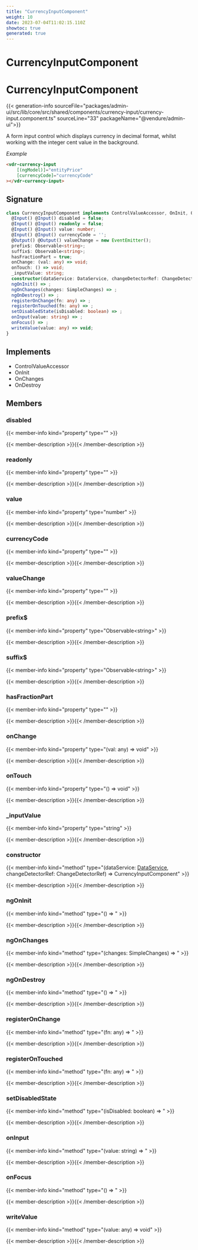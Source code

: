 ```yaml
---
title: "CurrencyInputComponent"
weight: 10
date: 2023-07-04T11:02:15.110Z
showtoc: true
generated: true
---
```

<!-- This file was generated from the Vendure source. Do not modify. Instead, re-run the "docs:build" script -->

# CurrencyInputComponent
<div class="symbol">


# CurrencyInputComponent

{{< generation-info sourceFile="packages/admin-ui/src/lib/core/src/shared/components/currency-input/currency-input.component.ts" sourceLine="33" packageName="@vendure/admin-ui">}}

A form input control which displays currency in decimal format, whilst working
with the integer cent value in the background.

*Example*

```HTML
<vdr-currency-input
    [(ngModel)]="entityPrice"
    [currencyCode]="currencyCode"
></vdr-currency-input>
```

## Signature

```TypeScript
class CurrencyInputComponent implements ControlValueAccessor, OnInit, OnChanges, OnDestroy {
  @Input() @Input() disabled = false;
  @Input() @Input() readonly = false;
  @Input() @Input() value: number;
  @Input() @Input() currencyCode = '';
  @Output() @Output() valueChange = new EventEmitter();
  prefix$: Observable<string>;
  suffix$: Observable<string>;
  hasFractionPart = true;
  onChange: (val: any) => void;
  onTouch: () => void;
  _inputValue: string;
  constructor(dataService: DataService, changeDetectorRef: ChangeDetectorRef)
  ngOnInit() => ;
  ngOnChanges(changes: SimpleChanges) => ;
  ngOnDestroy() => ;
  registerOnChange(fn: any) => ;
  registerOnTouched(fn: any) => ;
  setDisabledState(isDisabled: boolean) => ;
  onInput(value: string) => ;
  onFocus() => ;
  writeValue(value: any) => void;
}
```
## Implements

 * ControlValueAccessor
 * OnInit
 * OnChanges
 * OnDestroy


## Members

### disabled

{{< member-info kind="property" type=""  >}}

{{< member-description >}}{{< /member-description >}}

### readonly

{{< member-info kind="property" type=""  >}}

{{< member-description >}}{{< /member-description >}}

### value

{{< member-info kind="property" type="number"  >}}

{{< member-description >}}{{< /member-description >}}

### currencyCode

{{< member-info kind="property" type=""  >}}

{{< member-description >}}{{< /member-description >}}

### valueChange

{{< member-info kind="property" type=""  >}}

{{< member-description >}}{{< /member-description >}}

### prefix$

{{< member-info kind="property" type="Observable&#60;string&#62;"  >}}

{{< member-description >}}{{< /member-description >}}

### suffix$

{{< member-info kind="property" type="Observable&#60;string&#62;"  >}}

{{< member-description >}}{{< /member-description >}}

### hasFractionPart

{{< member-info kind="property" type=""  >}}

{{< member-description >}}{{< /member-description >}}

### onChange

{{< member-info kind="property" type="(val: any) =&#62; void"  >}}

{{< member-description >}}{{< /member-description >}}

### onTouch

{{< member-info kind="property" type="() =&#62; void"  >}}

{{< member-description >}}{{< /member-description >}}

### _inputValue

{{< member-info kind="property" type="string"  >}}

{{< member-description >}}{{< /member-description >}}

### constructor

{{< member-info kind="method" type="(dataService: <a href='/admin-ui-api/providers/data-service#dataservice'>DataService</a>, changeDetectorRef: ChangeDetectorRef) => CurrencyInputComponent"  >}}

{{< member-description >}}{{< /member-description >}}

### ngOnInit

{{< member-info kind="method" type="() => "  >}}

{{< member-description >}}{{< /member-description >}}

### ngOnChanges

{{< member-info kind="method" type="(changes: SimpleChanges) => "  >}}

{{< member-description >}}{{< /member-description >}}

### ngOnDestroy

{{< member-info kind="method" type="() => "  >}}

{{< member-description >}}{{< /member-description >}}

### registerOnChange

{{< member-info kind="method" type="(fn: any) => "  >}}

{{< member-description >}}{{< /member-description >}}

### registerOnTouched

{{< member-info kind="method" type="(fn: any) => "  >}}

{{< member-description >}}{{< /member-description >}}

### setDisabledState

{{< member-info kind="method" type="(isDisabled: boolean) => "  >}}

{{< member-description >}}{{< /member-description >}}

### onInput

{{< member-info kind="method" type="(value: string) => "  >}}

{{< member-description >}}{{< /member-description >}}

### onFocus

{{< member-info kind="method" type="() => "  >}}

{{< member-description >}}{{< /member-description >}}

### writeValue

{{< member-info kind="method" type="(value: any) => void"  >}}

{{< member-description >}}{{< /member-description >}}


</div>
